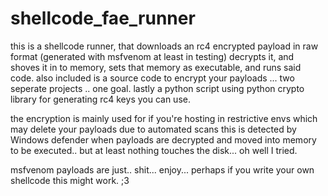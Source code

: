 # shellcode_fae_runner


this is a shellcode runner, that downloads an rc4 encrypted payload in raw format (generated with msfvenom at least in testing) decrypts it, and shoves it in to memory, sets that memory as executable, and runs said code. 
also included is a source code to encrypt your payloads ... two seperate projects .. one goal. lastly a python script using python crypto library for generating rc4 keys you can use.


the encryption is mainly used for if you're hosting in restrictive envs which may delete your payloads due to automated scans
this is detected by Windows defender when payloads are decrypted and moved into memory to be executed.. but at least nothing touches the disk... oh well I tried.

msfvenom payloads are just.. shit... enjoy...
perhaps if you write your own shellcode this might work. ;3
